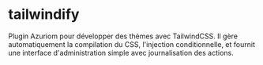 # tailwindify
Plugin Azuriom pour développer des thèmes avec TailwindCSS. Il gère automatiquement la compilation du CSS, l'injection conditionnelle, et fournit une interface d'administration simple avec journalisation des actions.
